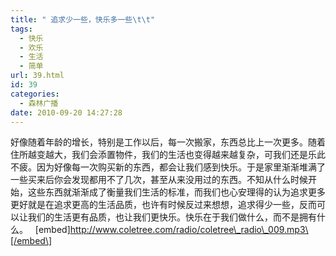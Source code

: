 ```yaml
---
title: " 追求少一些，快乐多一些\t\t"
tags:
  - 快乐
  - 欢乐
  - 生活
  - 简单
url: 39.html
id: 39
categories:
  - 森林广播
date: 2010-09-20 14:27:28
---
```


好像随着年龄的增长，特别是工作以后，每一次搬家，东西总比上一次更多。随着住所越变越大，我们会添置物件，我们的生活也变得越来越复杂，可我们还是乐此不疲。因为好像每一次购买新的东西，都会让我们感到快乐。于是家里渐渐堆满了一些买来后你会发现都用不了几次，甚至从来没用过的东西。不知从什么时候开始，这些东西就渐渐成了衡量我们生活的标准，而我们也心安理得的认为追求更多更好就是在追求更高的生活品质，也许有时候反过来想想，追求得少一些，反而可以让我们的生活更有品质，也让我们更快乐。快乐在于我们做什么，而不是拥有什么。   \[embed\]http://www.coletree.com/radio/coletree\_radio\_009.mp3\[/embed\]
